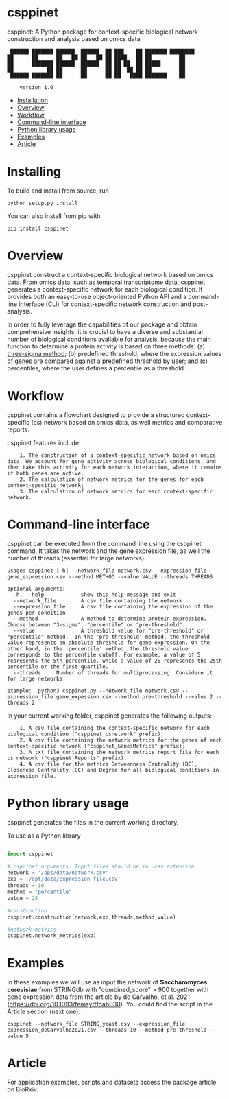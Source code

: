 # csppinet
csppinet: A Python package for context-specific biological network construction and analysis based on omics data

```shell
 ██████ ███████ ██████  ██████  ██ ███    ██ ███████ ████████ 
██      ██      ██   ██ ██   ██ ██ ████   ██ ██         ██    
██      ███████ ██████  ██████  ██ ██ ██  ██ █████      ██    
██           ██ ██      ██      ██ ██  ██ ██ ██         ██    
 ██████ ███████ ██      ██      ██ ██   ████ ███████    ██ 
 ```
        version 1.0


- [Installation](#installing)
- [Overview](#overview)
- [Workflow](#workflow)
- [Command-line interface](#command-line-interface)
- [Python library usage](#python-library-usage)
- [Examples](#examples)
- [Article](#article)

# Installing

To build and install from source, run

```shell
python setup.py install
```
You can also install from pip with

```shell
pip install csppinet
``` 

# Overview

csppinet construct a context-specific biological network based on omics data. From omics data, such as temporal transcriptome data, csppinet generates a context-specific network for each biological condition. It provides both an easy-to-use object-oriented Python API and a command-line interface (CLI) for context-specific network construction and post-analysis. 

In order to fully leverage the capabilities of our package and obtain comprehensive insights, it is crucial to have a diverse and substantial number of biological conditions available for analysis, because the main function to determine a protein activity is based on three methods: (a) [three-sigma method](https://analyticalsciencejournals.onlinelibrary.wiley.com/doi/10.1002/pmic.201200277); (b) predefined threshold, where the expression values of genes are compared against a predefined threshold by user; and (c) percentiles, where the user defines a percentile as a threshold.

# Workflow

csppinet contains a flowchart designed to provide a structured context-specific (cs) network based on omics data, as well metrics and comparative reports.

csppinet features include:

        1. The construction of a context-specific network based on omics data. We account for gene activity across biological conditions, and then take this activity for each network interaction, where it remains if both genes are active;
        2. The calculation of network metrics for the genes for each context-specific network;
        3. The calculation of network metrics for each context-specific network.

# Command-line interface

csppinet can be executed from the command line using the csppinet command. It takes the network and the gene expression file, as well the number of threads (essential for large networks). 

```
usage: csppinet [-h] --network_file network.csv --expression_file gene_expression.csv --method METHOD --value VALUE --threads THREADS

optional arguments:
  -h, --help            show this help message and exit
  --network_file        A csv file containing the network
  --expression_file     A csv file containing the expression of the genes per condition
  --method              A method to determine protein expression. Choose between "3-sigma", "percentile" or "pre-threshold". 
  --value               A threshold value for "pre-threshold" or "percentile" method.  In the 'pre-threshold' method, the threshold value represents an absolute threshold for gene expression. On the other hand, in the 'percentile' method, the threshold value corresponds to the percentile cutoff. For example, a value of 5 represents the 5th percentile, while a value of 25 represents the 25th percentile or the first quartile. 
  --threads     Number of threads for multiprocessing. Considere it for large networks

example:  python3 csppinet.py --network_file network.csv --expression_file gene_expession.csv --method pre-threshold --value 2 --threads 2
```
In your current working folder, csppinet generates the following outputs:

        1. A csv file containing the context-specific network for each biological condition ("csppinet_csnetwork" prefix);
        2. A csv file containing the network metrics for the genes of each context-specific network ("csppinet_GenesMetrics" prefix);
        3. A txt file containing the network metrics report file for each cs network ("csppinet_Reports" prefix).
        4. A csv file for the metrics Betweenness Centrality (BC), Closeness Centrality (CC) and Degree for all biological conditions in expression file.
 
# Python library usage

csppinet generates the files in the  current working directory. 

To use as a Python library

```python

import csppinet

# csppinet arguments. Input files should be in .csv extension 
network = '/opt/data/network.csv'
exp = '/opt/data/expression_file.csv'
threads = 10
method = "percentile"
value = 25 

#construction
csppinet.construction(network,exp,threads,method,value)

#network metrics
csppinet.network_metrics(exp)

```

# Examples

In these examples we will use as input the network of **Saccharomyces cerevisiae** from STRINGdb with "combined_score" > 900 together with gene expression data from the article by de Carvalho, et al. 2021 (https://doi.org/10.1093/femsyr/foab030). You could find the script in the Article section (next one).

```shell
csppinet --network_file STRING_yeast.csv --expression_file expression_deCarvalho2021.csv --threads 10 --method pre-threshold --value 5
```

# Article

For application examples, scripts and datasets access the package article on BioRxiv.
